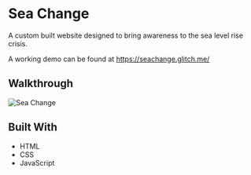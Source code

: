 # Sea Change
A custom built website designed to bring awareness to the sea level rise crisis.

A working demo can be found at https://seachange.glitch.me/

## Walkthrough
![Sea Change](https://github.com/wenleeqc/sea-change/blob/5ebdfa73956bcb49f2118742df80d49d8d17b729/sea-change.gif)

## Built With
- HTML
- CSS
- JavaScript
